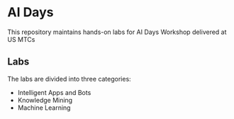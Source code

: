 # AI Days
This repository maintains hands-on labs for AI Days Workshop delivered at US MTCs


## Labs
The labs are divided into three categories:
- Intelligent Apps and Bots
- Knowledge Mining
- Machine Learning

